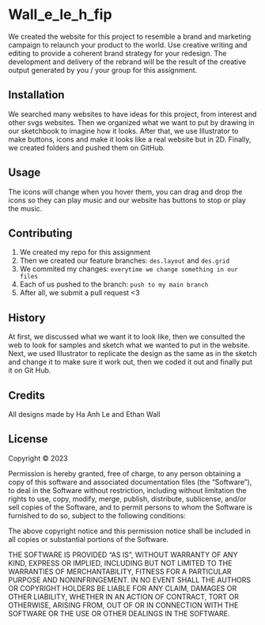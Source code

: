 # Wall_e_le_h_fip
We created the website for this project to resemble a brand  and marketing campaign to relaunch your product to the world. Use creative writing and editing to provide a coherent brand strategy for your redesign.
The development and delivery of the rebrand will be the result of the creative output generated by
you / your group for this assignment.

## Installation
We searched many websites to have ideas for this project, from interest and other svgs websites. Then we organized what we want to put by drawing in our sketchbook to imagine how it looks. After that, we use Illustrator to make buttons, icons and make it looks like a real website but in 2D. Finally, we created folders and pushed them on GitHub.
## Usage
The icons will change when you hover them, you can drag and drop the icons so they can play music and our website has buttons to stop or play the music.  
## Contributing
1. We created my repo for this assignment
2. Then we created our feature branches: `des.layout` and `des.grid`
3. We commited my changes: `everytime we change something in our files`
4. Each of us pushed to the branch: `push to my main branch`
5. After all, we submit a pull request <3
## History
At first, we discussed what we want it to look like, then we consulted the web to look for samples and sketch what we wanted to put in the website. Next, we used Illustrator to replicate the design as the same as in the sketch and change it to make sure it work out, then we coded it out and finally put it on Git Hub.
## Credits
All designs made by Ha Anh Le and Ethan Wall
## License
Copyright © 2023 <Ha Anh and Ethan Wall>

Permission is hereby granted, free of charge, to any person obtaining a copy of this software and associated documentation files (the “Software”), to deal in the Software without restriction, including without limitation the rights to use, copy, modify, merge, publish, distribute, sublicense, and/or sell copies of the Software, and to permit persons to whom the Software is furnished to do so, subject to the following conditions:

The above copyright notice and this permission notice shall be included in all copies or substantial portions of the Software.

THE SOFTWARE IS PROVIDED “AS IS”, WITHOUT WARRANTY OF ANY KIND, EXPRESS OR IMPLIED, INCLUDING BUT NOT LIMITED TO THE WARRANTIES OF MERCHANTABILITY, FITNESS FOR A PARTICULAR PURPOSE AND NONINFRINGEMENT. IN NO EVENT SHALL THE AUTHORS OR COPYRIGHT HOLDERS BE LIABLE FOR ANY CLAIM, DAMAGES OR OTHER LIABILITY, WHETHER IN AN ACTION OF CONTRACT, TORT OR OTHERWISE, ARISING FROM, OUT OF OR IN CONNECTION WITH THE SOFTWARE OR THE USE OR OTHER DEALINGS IN THE SOFTWARE.
